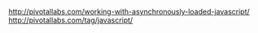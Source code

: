 http://pivotallabs.com/working-with-asynchronously-loaded-javascript/
http://pivotallabs.com/tag/javascript/
